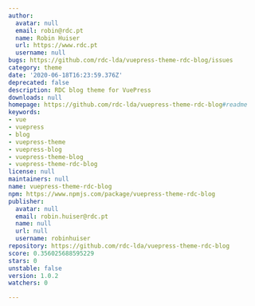 ```yaml
---
author:
  avatar: null
  email: robin@rdc.pt
  name: Robin Huiser
  url: https://www.rdc.pt
  username: null
bugs: https://github.com/rdc-lda/vuepress-theme-rdc-blog/issues
category: theme
date: '2020-06-18T16:23:59.376Z'
deprecated: false
description: RDC blog theme for VuePress
downloads: null
homepage: https://github.com/rdc-lda/vuepress-theme-rdc-blog#readme
keywords:
- vue
- vuepress
- blog
- vuepress-theme
- vuepress-blog
- vuepress-theme-blog
- vuepress-theme-rdc-blog
license: null
maintainers: null
name: vuepress-theme-rdc-blog
npm: https://www.npmjs.com/package/vuepress-theme-rdc-blog
publisher:
  avatar: null
  email: robin.huiser@rdc.pt
  name: null
  url: null
  username: robinhuiser
repository: https://github.com/rdc-lda/vuepress-theme-rdc-blog
score: 0.356025688595229
stars: 0
unstable: false
version: 1.0.2
watchers: 0

---
```


